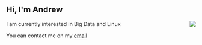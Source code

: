 ## Hi, I'm Andrew

<img align="right" src="http://github-profile-summary-cards.vercel.app/api/cards/most-commit-language?username=sw882882&theme=onedark&exclude=css" />

I am currently interested in Big Data and Linux

You can contact me on my [email](mailto:seungwan.wee@gmail.com)
